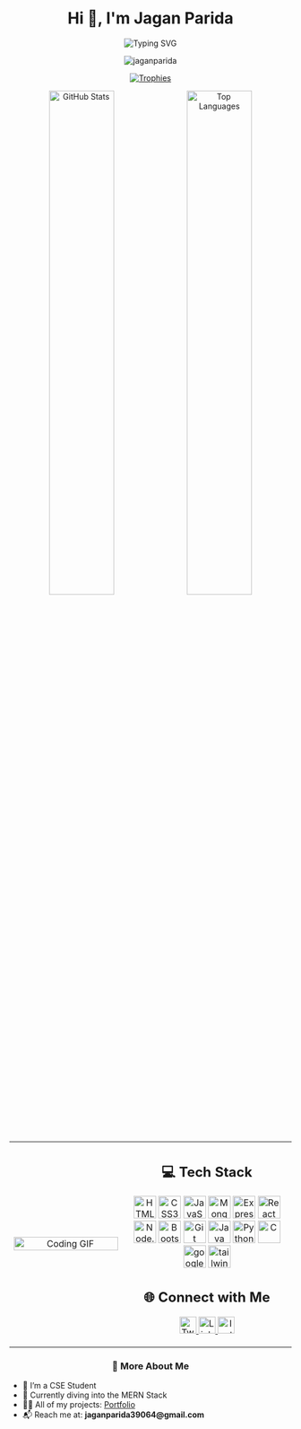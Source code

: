 <h1 align="center">Hi 👋, I'm Jagan Parida</h1>

<!-- Typing Animation -->
<p align="center">
  <img src="https://readme-typing-svg.demolab.com?font=Fira+Code&size=22&pause=1000&color=36BCF7&center=true&width=600&lines=Fullstack+Developer+in+the+making...;Lifelong+Learner+%26+Coder!;Welcome+to+my+GitHub+profile!+%F0%9F%91%8B" alt="Typing SVG" />
</p>

<!-- GitHub Profile Stats -->
<p align="center">
  <img src="https://komarev.com/ghpvc/?username=jaganparida&label=Profile%20views&color=0e75b6&style=flat" alt="jaganparida" />
</p>

<p align="center">
  <a href="https://github.com/ryo-ma/github-profile-trophy"><img src="https://github-profile-trophy.vercel.app/?username=jaganparida&theme=dracula&margin-w=15&margin-h=15" alt="Trophies" /></a>
</p>

<!-- GitHub Stats -->
<div align="center">
  <img src="https://github-readme-stats.vercel.app/api?username=jaganparida&show_icons=true&include_all_commits=true&count_private=true&theme=dracula&hide_border=false" width="48%" alt="GitHub Stats" />
  <img src="https://github-readme-stats.vercel.app/api/top-langs?username=jaganparida&layout=compact&langs_count=6&theme=dracula&hide_border=false" width="48%" alt="Top Languages" />
</div>


<!-- Tech Stack & Contact -->
<table align="center" width="100%" style="max-width: 1000px; margin: auto;">
  <tr>
    <!-- Left Side: GIF -->
    <td width="40%" align="center">
      <img src="https://media.giphy.com/media/v1.Y2lkPTc5MGI3NjExZ24xZjZ0ZGYwczNtd3N3a3d4NnE1cW50enFid2VoaDBpcmM5YWd6NiZlcD12MV9naWZzX3NlYXJjaCZjdD1n/bGgsc5mWoryfgKBx1u/giphy.gif" width="100%" style="max-width: 300px; height: auto;" alt="Coding GIF" />
    </td>
    <!-- Right Side: Tech Stack & Socials -->
    <td width="60%" align="center">
      <h2>💻 Tech Stack</h2>
      <p>
        <img src="https://cdn.jsdelivr.net/gh/devicons/devicon/icons/html5/html5-original.svg" height="40" alt="HTML5" />
        <img src="https://cdn.jsdelivr.net/gh/devicons/devicon/icons/css3/css3-original.svg" height="40" alt="CSS3" />
        <img src="https://cdn.jsdelivr.net/gh/devicons/devicon/icons/javascript/javascript-original.svg" height="40" alt="JavaScript" />
        <img src="https://cdn.jsdelivr.net/gh/devicons/devicon/icons/mongodb/mongodb-original.svg" height="40" alt="MongoDB" />
        <img src="https://cdn.jsdelivr.net/gh/devicons/devicon/icons/express/express-original.svg" height="40" alt="Express.js" />
        <img src="https://cdn.jsdelivr.net/gh/devicons/devicon/icons/react/react-original.svg" height="40" alt="React" />
        <img src="https://cdn.jsdelivr.net/gh/devicons/devicon/icons/nodejs/nodejs-original.svg" height="40" alt="Node.js" />
        <img src="https://cdn.jsdelivr.net/gh/devicons/devicon/icons/bootstrap/bootstrap-original.svg" height="40" alt="Bootstrap" />
        <img src="https://cdn.jsdelivr.net/gh/devicons/devicon/icons/git/git-original.svg" height="40" alt="Git" />
        <img src="https://cdn.jsdelivr.net/gh/devicons/devicon/icons/java/java-original.svg" height="40" alt="Java" />
        <img src="https://cdn.jsdelivr.net/gh/devicons/devicon/icons/python/python-original.svg" height="40" alt="Python" />
        <img src="https://cdn.jsdelivr.net/gh/devicons/devicon/icons/c/c-original.svg" height="40" alt="C" />
        <img src="https://cdn.jsdelivr.net/gh/devicons/devicon/icons/googlecloud/googlecloud-original.svg" height="40" alt="googleCloud" />
        <img src="https://cdn.jsdelivr.net/gh/devicons/devicon/icons/tailwindcss/tailwindcss-original.svg" height="40" alt="tailwind" />
      </p>
      <h2>🌐 Connect with Me</h2>
      <p>
        <a href="https://twitter.com/jaganparida0504" target="_blank">
          <img src="https://img.shields.io/badge/Twitter-1DA1F2?style=for-the-badge&logo=twitter&logoColor=white" alt="Twitter" height="30" />
        </a>
        <a href="https://linkedin.com/in/jagan-parida-7439002a0" target="_blank">
          <img src="https://img.shields.io/badge/LinkedIn-0077B5?style=for-the-badge&logo=linkedin&logoColor=white" alt="LinkedIn" height="30" />
        </a>
        <a href="https://instagram.com/jaganparidaa" target="_blank">
          <img src="https://img.shields.io/badge/Instagram-E4405F?style=for-the-badge&logo=instagram&logoColor=white" alt="Instagram" height="30" />
        </a>
      </p>
    </td>
  </tr>
</table>



<!-- Portfolio Link -->
<h3 align="center">🧠 More About Me</h3>
<ul>
  <li>🔭 I’m a CSE Student</li>
  <li>🌱 Currently diving into the MERN Stack</li>
  <li>👨‍💻 All of my projects: <a href="https://jaganparida.github.io/Portfolio/">Portfolio</a></li>
  <li>📬 Reach me at: <strong>jaganparida39064@gmail.com</strong></li>
</ul>

